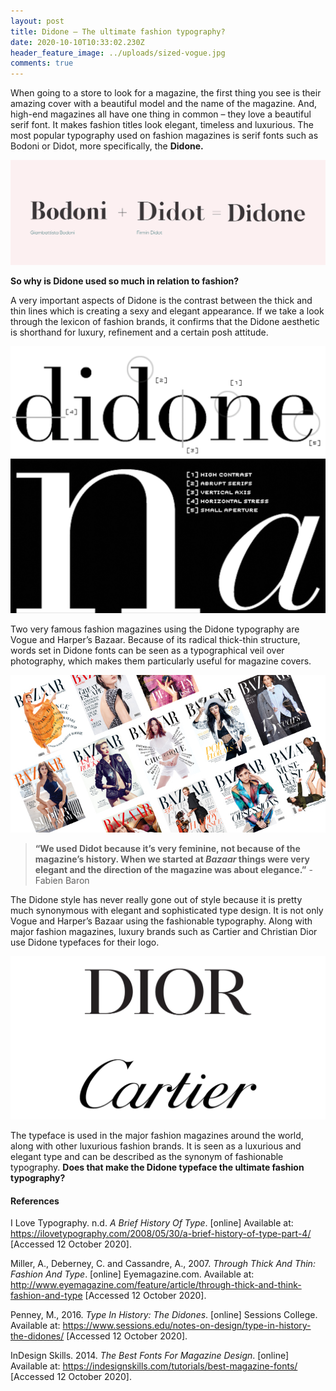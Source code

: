 ```yaml
---
layout: post
title: Didone – The ultimate fashion typography?
date: 2020-10-10T10:33:02.230Z
header_feature_image: ../uploads/sized-vogue.jpg
comments: true
---
```

When going to a store to look for a magazine, the first thing you see is their amazing cover with a beautiful model and the name of the magazine. And, high-end magazines all have one thing in common – they love a beautiful serif font. It makes fashion titles look elegant, timeless and luxurious. The most popular typography used on fashion magazines is serif fonts such as Bodoni or Didot, more specifically, the **Didone.**

![](../uploads/5e851c328bdb66763267ff6c_bodoni-and-didot-didone.png)

**So why is Didone used so much in relation to fashion?**

A very important aspects of Didone is the contrast between the thick and thin lines which is creating a sexy and elegant appearance. If we take a look through the lexicon of fashion brands, it confirms that the Didone aesthetic is shorthand for luxury, refinement and a certain posh attitude.

![Illustration borrowed from I love Typography](../uploads/skjermbilde-2020-10-10-kl.-11.27.01.png)

Two very famous fashion magazines using the Didone typography are Vogue and Harper’s Bazaar. Because of its radical thick-thin structure, words set in Didone fonts can be seen as a typographical veil over photography, which makes them particularly useful for magazine covers.

![](../uploads/bazaar-covers-2016-1.jpg)

> **“We used Didot because it’s very feminine, not because of the magazine’s history. When we started at *Bazaar* things were very elegant and the direction of the magazine was about elegance.”** - Fabien Baron

The Didone style has never really gone out of style because it is pretty much synonymous with elegant and sophisticated type design. It is not only Vogue and Harper’s Bazaar using the fashionable typography. Along with major fashion magazines, luxury brands such as Cartier and Christian Dior use Didone typefaces for their logo.

![](../uploads/dior-logo-2018.jpg)

The typeface is used in the major fashion magazines around the world, along with other luxurious fashion brands. It is seen as a luxurious and elegant type and can be described as the synonym of fashionable typography. **Does that make the Didone typeface the ultimate fashion typography?**

#### **References**

I Love Typography. n.d. *A Brief History Of Type*. \[online] Available at: <https://ilovetypography.com/2008/05/30/a-brief-history-of-type-part-4/> \[Accessed 12 October 2020].

Miller, A., Deberney, C. and Cassandre, A., 2007. *Through Thick And Thin: Fashion And Type*. \[online] Eyemagazine.com. Available at: <http://www.eyemagazine.com/feature/article/through-thick-and-think-fashion-and-type> \[Accessed 12 October 2020].

Penney, M., 2016. *Type In History: The Didones*. \[online] Sessions College. Available at: <https://www.sessions.edu/notes-on-design/type-in-history-the-didones/> \[Accessed 12 October 2020].

InDesign Skills. 2014. *The Best Fonts For Magazine Design*. \[online] Available at: <https://indesignskills.com/tutorials/best-magazine-fonts/> \[Accessed 12 October 2020].